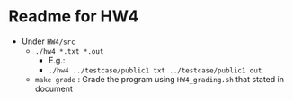# Readme for HW4



- Under `HW4/src`
    - `./hw4 *.txt *.out`
        - E.g.:
        - `./hw4 ../testcase/public1 txt ../testcase/public1 out`
    - `make grade` : Grade the program using `HW4_grading.sh` that stated in document